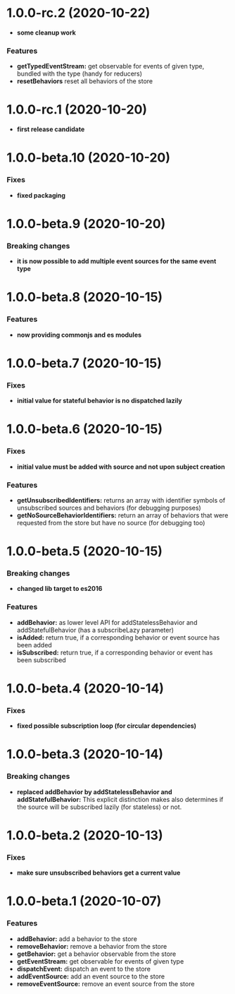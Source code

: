 # 1.0.0-rc.2 (2020-10-22)

- **some cleanup work**

### Features

- **getTypedEventStream:** get observable for events of given type, bundled with the type (handy for reducers)
- **resetBehaviors** reset all behaviors of the store

# 1.0.0-rc.1 (2020-10-20)

- **first release candidate**

# 1.0.0-beta.10 (2020-10-20)

### Fixes

- **fixed packaging**

# 1.0.0-beta.9 (2020-10-20)

### Breaking changes

- **it is now possible to add multiple event sources for the same event type**

# 1.0.0-beta.8 (2020-10-15)

### Features

- **now providing commonjs and es modules**

# 1.0.0-beta.7 (2020-10-15)

### Fixes

- **initial value for stateful behavior is no dispatched lazily**

# 1.0.0-beta.6 (2020-10-15)

### Fixes

- **initial value must be added with source and not upon subject creation**

### Features

- **getUnsubscribedIdentifiers:** returns an array with identifier symbols of unsubscribed sources and behaviors (for debugging purposes)
- **getNoSourceBehaviorIdentifiers:** return an array of behaviors that were requested from the store but have no source (for debugging too)

# 1.0.0-beta.5 (2020-10-15)

### Breaking changes

- **changed lib target to es2016**

### Features

- **addBehavior:** as lower level API for addStatelessBehavior and addStatefulBehavior (has a subscribeLazy parameter)
- **isAdded:** return true, if a corresponding behavior or event source has been added
- **isSubscribed:** return true, if a corresponding behavior or event has been subscribed

# 1.0.0-beta.4 (2020-10-14)

### Fixes

- **fixed possible subscription loop (for circular dependencies)**

# 1.0.0-beta.3 (2020-10-14)

### Breaking changes

- **replaced addBehavior by addStatelessBehavior and addStatefulBehavior:** This explicit distinction makes also determines if the source will be subscribed lazily (for stateless) or not.

# 1.0.0-beta.2 (2020-10-13)

### Fixes

- **make sure unsubscribed behaviors get a current value**

# 1.0.0-beta.1 (2020-10-07)

### Features

- **addBehavior:** add a behavior to the store
- **removeBehavior:** remove a behavior from the store
- **getBehavior:** get a behavior observable from the store
- **getEventStream:** get observable for events of given type
- **dispatchEvent:** dispatch an event to the store
- **addEventSource:** add an event source to the store
- **removeEventSource:** remove an event source from the store
